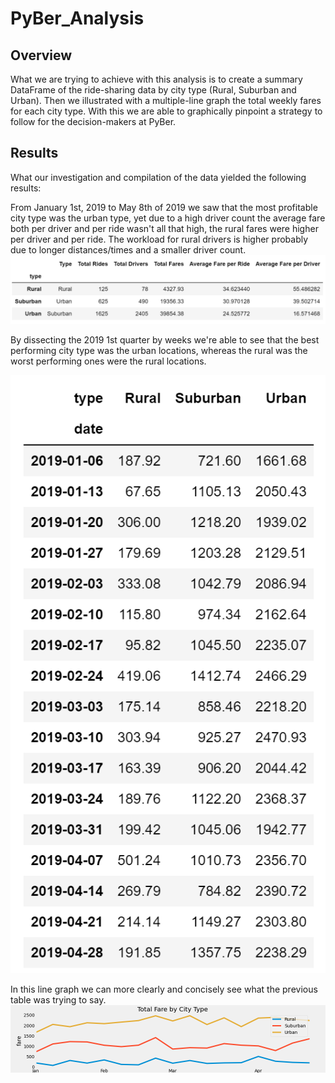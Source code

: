# PyBer_Analysis
## Overview
   What we are trying to achieve with this analysis is to create a summary DataFrame of the ride-sharing data by city type (Rural, Suburban and Urban). Then we illustrated with a multiple-line graph the total weekly fares for each city type. With this we are able to graphically pinpoint a strategy to follow for the decision-makers at PyBer.

## Results
   What our investigation and compilation of the data yielded the following results:
   
   From January 1st, 2019 to May 8th of 2019 we saw that the most profitable city type was the urban type, yet due to a high driver count the average fare both per driver and per ride wasn't all that high, the rural fares were higher per driver and per ride. The workload for rural drivers is higher probably due to longer distances/times and a smaller driver count.
![summary](https://github.com/l-javier-garcia/new-repo/blob/main/deliverable%203%20summary%20capture.PNG)

   By dissecting the 2019 1st quarter by weeks we're able to see that the best performing city type was the urban locations, whereas the rural was the worst performing ones were the rural locations.
   
![2019 Q1 Weekly](https://github.com/l-javier-garcia/new-repo/blob/main/deliverable%203%20Q1%20weekly.PNG)

   In this line graph we can more clearly and concisely see what the previous table was trying to say. 
![line graph](https://github.com/l-javier-garcia/PyBer_Analysis/blob/main/Analysis/PyBer_fare_summary.png)

